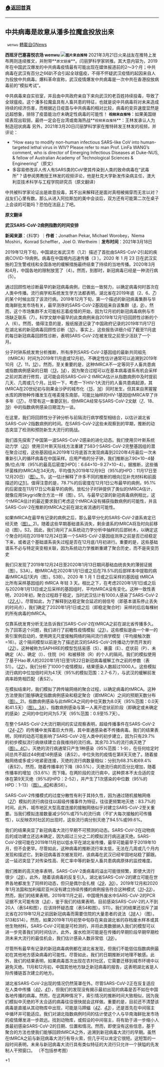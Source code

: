 ###  [:house:返回首頁](https://github.com/ourhimalayas/txt)
---

## 中共病毒是故意从潘多拉魔盒投放出来
` wenwu` [轉載自GNews](https://gnews.org/zh-hans/996169/)

**西班牙巴塞喜悦农场 **wenwu
![]()![](https://gnews.org/wp-content/uploads/2021/03/image0-1-9.jpg)**`图片来自推特`**
2021年3月21日火来战友在推特上发布两则连续推文，并附带**`原文链接`**。闫丽梦科学家转推。其大意内容为，2019年在中国武汉爆发的中共病毒疫情最有可能出现在媒体报道前的2～3个月；中共病毒在武汉有百分之66趴不会引起全球瘟疫，不得不怀疑武汉疫情的起因来自人为投放中共病毒。爆料革命宣称，武汉疫情爆发中共病毒是一次中共在香港投放病毒前的“模拟考试”。

中共病毒来自实验室，并且由中共政府亲自下来向武汉的老百姓持续投毒，导致了全球瘟疫。这个潘多拉魔盒具有人畜共患的特征，也就是说中共病毒将对未来造成持续的经济伤害，而根据近日疫苗与中共病毒的相对比较，病毒的变异速度显然是远超想象，排除了疫苗能治疗未确定性病毒的可能性！
**`视频来自推特`**：如果美国继续表现出软弱，最终一定会在台湾或南海热战**`视频来自推特`**：王林发承认人为制造冠状病毒
另外，2021年3月20日闫丽梦科学家在推特转发王林发的视频，并评论：

- “How easy to modify non-human infectious SARS-like CoV into human-targeted lethal virus in WIV? Please refer to man Prof. LinFa WANG’s comment, who is director of Emerging Infectious Diseases at Duke-NUS, & fellow of Australian Academy of Technological Sciences & Engineering”（原文）
- 多容易修改非人传人有SARS类的CoV使其传染到人类的致命病毒在“武毒所”？请参阅男教授王林发的视频评论，他是杜克大学新发传染病主任，澳大利亚技术科学与工程学院研究员（原文翻译）


中共被科学家论证出是故意投毒，其不出来解释还是面对真相被揭穿而无言以对？战友们心里有数。那么从进入阿拉斯加的美中会谈后，双方还有可能第二次在桌子上会谈的可能吗？恐怕在法庭上了吧。

**原文翻译**

**武汉SARS-CoV-2病例指数的时间安排**

**新闻来源**：《科学》｜**作者**：Jonathan Pekar, Michael Worobey，Niema Moshiri，Konrad Scheffler，Joel O. Wertheim｜**发布时间**：2021年3月18日

2019年12月下旬，中国湖北省武汉市（1,2）描述了首批由SARS-CoV-2引起的疾病COVID-19病例。病毒在中国境内迅速传播（3 ）。2020 年 1 月 23 日在武汉实施的卫生警戒线和全国各地的缓解措施最终结束了持续的当地传播。2020年3月和4月，中国各地的限制放宽了（4）。然而，到那时，新冠病毒已经是一种流行病（5）。

通过回顾性地诊断最早的新冠病毒病例，已做出一致努力，以确定病毒何时首次在人类中传播。流行病学和系统发生学方法都表明，湖北省在2019年底（2、6、[*7*](https://science.sciencemag.org/content/early/2021/03/17/science.abf8003.full#ref-7)）的某个时候出现了该流行病。2019年12月下旬，第一个描述的新冠病毒集群与华南海鲜批发市场有关，最早测序的SARS-CoV-2基因组来自该集群（[*8*](https://science.sciencemag.org/content/early/2021/03/17/science.abf8003.full#ref-8)，[*9*](https://science.sciencemag.org/content/early/2021/03/17/science.abf8003.full#ref-9)）。然而，这个市场集群不太可能标志着疫情的开始，因为12月初的新冠病毒病例与市场缺乏联系（7）。科学文献中最早的此类病例来自2019年12月1日回顾性诊断的个人（6）。然而，值得注意的是，报纸报道记录了中国政府记录的2019年11月17日在湖北省的新冠病毒回顾性诊断（[*10*](https://science.sciencemag.org/content/early/2021/03/17/science.abf8003.full#ref-10)）。事实上，这些报告详细介绍了截至11月底的每日新冠病毒回顾性诊断，表明SARS-CoV-2在被发现之前至少活跃了一个月。

分子时钟系统发育分析推断，所有序列SARS-CoV-2基因组的最新共同祖先（tMRCA）时间为2019年11月底或12月初，不确定性估计通常可以追溯到2019年10月（[*7*](https://science.sciencemag.org/content/early/2021/03/17/science.abf8003.full#ref-7)，11，[*12*](https://science.sciencemag.org/content/early/2021/03/17/science.abf8003.full#ref-12)）。然而，至关重要的是，这种tMRCA不一定等同于人畜共患病或指数病例感染的日期（[*13*](https://science.sciencemag.org/content/early/2021/03/17/science.abf8003.full#ref-13)，[*14*](https://science.sciencemag.org/content/early/2021/03/17/science.abf8003.full#ref-14)），因为聚合过程可以在基本病毒谱系有机会采样之前对其进行修剪，这可能会将SARS-CoV-2 tMRCA估计从指数病例中及时提前几天、几周或几个月。比较一下，考虑一下HIV-1大流行的人畜共患病起源，其tMRCA在20世纪初与刚果金沙萨的城市化（[*15*](https://science.sciencemag.org/content/early/2021/03/17/science.abf8003.full#ref-15)，[*16*](https://science.sciencemag.org/content/early/2021/03/17/science.abf8003.full#ref-16)）同时发生，但其来自黑猩猩水库的跨物种传播发生在喀麦隆东南部，可能比抽样的HIV-1基因组tMRCA早了许多年（[*17*](https://science.sciencemag.org/content/early/2021/03/17/science.abf8003.full#ref-17)）。尽管有这一重要区别，但tMRCA经常与SARS-CoV-2文献（[*7*](https://science.sciencemag.org/content/early/2021/03/17/science.abf8003.full#ref-7)、18、[*19*](https://science.sciencemag.org/content/early/2021/03/17/science.abf8003.full#ref-19)）中的指数病例感染日期混为一谈。

在这里，我们将回顾性分子钟分析与前隔流行病学模型相结合，以估计湖北省SARS-CoV-2指数病例的时间。在SARS-CoV-2这些未观察到的早期，推断的动态突显了检测和预防新生大流行的挑战。

我们首先探索了中国第一波SARS-CoV-2感染的进化动态。我们使用贝叶斯系统动力学（[*20*](https://science.sciencemag.org/content/early/2021/03/17/science.abf8003.full#ref-20)）使用贝叶斯天际线方法重建了583个SARS-CoV-2完整基因组的潜在聚合过程，这些基因组从2019年12月底首次发现病毒到2020年4月最后一次未重新引入的循环病毒在中国采样。应用严格的分子钟，我们推断出7.90×10−4替换/位点/年（95%的最高后密度[HPD]：6.64×10−9.27×10−4）。据推断，这些循环菌株的tMRCA在34天内，平均值为2019年12月9日（95%的HPD：11月17日至12月20日）（[图）。](https://science.sciencemag.org/content/early/2021/03/17/science.abf8003.full#F1)1)。这一估计解释了许多不同的推断的根向[见补充材料和前面描述的([*21*](https://science.sciencemag.org/content/early/2021/03/17/science.abf8003.full#ref-21))]。值得注意的是，78.7%的后密度在12月1日公布最早的病例，95.1%的后密度在11月17日公布最早的病例。放松分子时钟提供了类似的tMRCA估计，就像应用Skygrid聚合方法一样（图）。S1。与最早记录的新冠病毒病例相比，这个tMRCA估计的最近要求我们考虑这个tMRCA没有捕获指数病例的可能性，并且SARS-CoV-2在推断的tMRCA之前在湖北省流通的可能性。

如果tMRCA在最早有记录的病例之后，那么最早分化的SARS-CoV-2谱系肯定已经灭绝（[图）。](https://science.sciencemag.org/content/early/2021/03/17/science.abf8003.full#F2)2)。随着这些早期基础谱系消失，剩余谱系的tMRCA将及时向前移动（图）。S2。因此，我们询问了从系统动力学分析中抽样的后部树木，以确定这个聚合时间在2019年12月24日第一个SARS-CoV-2基因组测序之前是否已经稳定下来，或者这个基础谱系丧失过程是否在12月底/1月初进行。重要的是，这些基础谱系不必与特定突变相关联，因为系统动力学推断重建了聚合历史，而不是突变历史

我们只发现了2019年12月24日至2020年1月13日期间基础血统丧失的薄弱证据（图）。S3A）。根tMRCA在2020年1月1日或之后在78.5%的后部样本中提取的病毒tMRCA后1天内（图）。S3B）。2020 年 1 月 1 日或之后采样的基因组 tMRCA 比所有采样基因组的 tMRCA 年轻 3 天。相比之下，在考虑2020年1月1日或之后与2020年1月13日或之后采样的基因组时，平均tMRCA没有变化。这种一致性表明，2020年初，聚合过程趋于稳定，当时武汉估计有1000人感染了SARS-CoV-2（[*22人*](https://science.sciencemag.org/content/early/2021/03/17/science.abf8003.full#ref-22)）。尽管如此，为了解释到达稳定聚合延迟的弱信号（即基本谱系停止丢失的时间点），我们确定了2020年1月1日或之后（即稳定聚合时）采样的后后每棵树的所有病毒的tMRCA。

仅靠系统发育分析无法告诉我们SARS-CoV-2在tMRCA之前在湖北省传播多久。为了回答这个问题，我们进行了前瞻性疫情模拟（[*23*](https://science.sciencemag.org/content/early/2021/03/17/science.abf8003.full#ref-23)）。这些模拟是由一个单一的索引案例启动的，使用跨无尺度接触网络的隔间流行病学模型（平均接触次数=16）。这个隔间模型以前是为了描述武汉的SARS-CoV-2传播动力学而开发的（[*22*](https://science.sciencemag.org/content/early/2021/03/17/science.abf8003.full#ref-22)）。这种被称为SAPHIRE的模型包括易感（S）、暴露（E）、症状前（P）、未确定（A）、确定（I）、住院（H）和被移除（R）的个人的隔间。我们的模拟使用了基于Hao*等人*的2020年1月1日至1月22日新冠病毒缓解工作之前的参数（表S1）。（[*22*](https://science.sciencemag.org/content/early/2021/03/17/science.abf8003.full#ref-22)）。我们分析了1000个疫情模拟，结果感染人数超过1000人。这些模拟流行病的中位加倍时间为4.1天（95%的模拟范围：2.7-6.7），与武汉的缓解前发病率趋势相匹配（表S2）。

在模拟结束时，我们模拟了跨传输网络的聚合过程，以确定病毒的tMRCA。这种方法使我们能够确定指数病例感染和稳定聚合（即tMRCA）之间的预期天数分布（[图）。](https://science.sciencemag.org/content/early/2021/03/17/science.abf8003.full#F2)2)。指数病例感染与此tMRCA之间的中位天数为8.0天（95%范围：0.0天和41.5天）（[图）。3A](https://science.sciencemag.org/content/early/2021/03/17/science.abf8003.full#F3)）。指数病例感染与第一人离开症状前阶段（即确定或未确定的感染）之间的中位时间为5.7天（95%范围：0.9至15.7天）。

在整个SARS-CoV-2大流行期间的实证观察表明，超级传播事件在SARS-CoV-2（[*24*](https://science.sciencemag.org/content/early/2021/03/17/science.abf8003.full#ref-24)–[*27*](https://science.sciencemag.org/content/early/2021/03/17/science.abf8003.full#ref-27)）的传播中发挥着巨大作用，其中普通感染者不传播病毒。我们的结果表明，同样的动态可能影响了SARS-CoV-2在人类中的初步建立，因为只有29.7%的初步模拟流行病继续建立自我维持的流行病。其余70.3%的流行病灭绝了（[图）。4C](https://science.sciencemag.org/content/early/2021/03/17/science.abf8003.full#F4)）。灭绝的流行病通常只产生1种感染（95%范围：1-9），在任何给定时间总共不超过44例或14例感染（表S2）。中位失败的疫情在第8天灭绝了。随着接触网络或多或少地紧密连接，灭绝的流行病数量相似：分别为68.3%和69.4%（表S2）。然而，随着传播率的下降（80.5%），灭绝流行病的百分比增加，随着传播率的增加（53.6%）而下降。在两阶段的流行病中，这种原本不太合适的变体在第9天灭绝（95%的HPD：2-52），并产生了1次感染的中位数（95%的HPD：1-13）（[图）。4D](https://science.sciencemag.org/content/early/2021/03/17/science.abf8003.full#F4)和表S6）。

SARS-CoV-2传播模式的过度分散性有利于其持久性，因为通过随机接触网络（[*27*](https://science.sciencemag.org/content/early/2021/03/17/science.abf8003.full#ref-27)）模拟的流行病往往以超级传播事件为特征，往往更频繁地灭绝：83.7%的时间。此外，城市地区大型高度连接的接触网络似乎对建立SARS-CoV-2至关重要。当我们模拟连接数量减少50%或75%的流行病（不扩大每次接触的可传播性），以反映农村社区的出现时，这些流行病分别灭绝了94.5%或99.6%。

我们的结果突显了新冠病毒大流行早期不可预测的动态。SARS-CoV-2在动物病后的成功建立还远未确定，因为超过三分之二的模拟流行病迅速灭绝。SARS-CoV-2很可能在2019年11月初以低水平在湖北省传播，最早可能最早于2019年10月，但不会更早。尽管如此，这种病毒的推断流行率太低，无法在几周或几个月内发现和描述它。到新冠病毒首次被发现时，该病毒在武汉已经牢固地站稳了脚跟。这一延迟突显了对传染性高、死亡率中等的新型人畜共患病病原体的监控难度。

我们推断的高灭绝率表明，SARS-CoV-2类病毒的溢出可能很频繁，即使大流行很少（[*28*](https://science.sciencemag.org/content/early/2021/03/17/science.abf8003.full#ref-28)）。此外，随着该病毒的反复引入，湖北省SARS-CoV-2的建立可能在世界各地都发生了同样的动态，但只是偶尔会扎根（[*29*](https://science.sciencemag.org/content/early/2021/03/17/science.abf8003.full#ref-29)，[*30*](https://science.sciencemag.org/content/early/2021/03/17/science.abf8003.full#ref-30)）。2019年12月和2020年1月法国和加利福尼亚州没有建立持续传播的病例报告符合这种模式（[*31*](https://science.sciencemag.org/content/early/2021/03/17/science.abf8003.full#ref-31)–[*33*](https://science.sciencemag.org/content/early/2021/03/17/science.abf8003.full#ref-33)）。然而，我们的结果表明，2019年11月之前，中国境外废水中SARS-CoV-2的PCR证据不太可能有效（[*34*](https://science.sciencemag.org/content/early/2021/03/17/science.abf8003.full#ref-34)），鉴于我们的结果表明，目前感染SARS-CoV-2的人不到20人（表S4和图），应该持怀疑态度（表S4和图）。S11）。我们的结果还驳斥了湖北省在2019年12月之前因新冠病毒而需要住院的大量患者的说法（[*38*](https://science.sciencemag.org/content/early/2021/03/17/science.abf8003.full#ref-38)人）（图）。S13和S14）。然而，如果2019年11月初至中旬存在来自湖北省的存档废水样本或其他生物材料，SARS-CoV-2可能是可检测的，并将此类数据纳入我们的模型可以进一步完善我们的时间估计。此外，废水检测可能是在传播的早期阶段早期早期检测未来大流行的最佳机会，我们估计感染人数非常低（[*39*](https://science.sciencemag.org/content/early/2021/03/17/science.abf8003.full#ref-39)）。

尽管所有最早有记录的新冠病毒病例都在湖北省发现，但我们不能低估指数病例最初在其他地方感染病毒的可能性。尽管如此，我们的日期推断对地理不敏感。此外，我们的结果表明，如果病毒首次出现在农村社区，它需要迁移到城市环境中以避免灭绝。11月和12月初，中国其他地方缺乏新冠病毒的报告，这表明湖北省是人际传播链首次建立的地方。

湖北省SARS-CoV-2出现的情况仍然笼罩在外。尽管SARS-CoV-2正在反复适应在人类中传播（[*40*](https://science.sciencemag.org/content/early/2021/03/17/science.abf8003.full#ref-40)，[*41*](https://science.sciencemag.org/content/early/2021/03/17/science.abf8003.full#ref-41)），但我们的发现没有揭示最初出现的病毒是否不如在中国各地传播的病毒。然而，在这两种情况下，索引情况的推断时间大致相似，因为我们模拟中灭绝的不太合适的病毒往往很快就会这样做。重要的是，目前还不清楚该病毒是直接从其动物库中出现，可能是马蹄蝠（[*42*](https://science.sciencemag.org/content/early/2021/03/17/science.abf8003.full#ref-42)、[*43*](https://science.sciencemag.org/content/early/2021/03/17/science.abf8003.full#ref-43)），还是首先在中间宿主中循环并可能适应。我们对湖北指数病例时间的估计使这个人与华南海鲜批发市场的疫情爆发进一步疏远。找到动物库，或假设的中间宿主，将有助于进一步缩小人类最初感染SARS-CoV-2的日期、位置和情况。然而，即使没有这些信息，基于聚合的方法也使我们能够回顾tMRCA之外，追溯到新冠病毒大流行的早期。虽然在tMRCA之前与新冠病毒大流行有导火索，但几乎可以肯定它很短。这短暂的一段时间表明，未来与新冠病毒大流行具有类似特征的大流行只允许一个狭隘的先发制人干预窗口。
（不包括参考图）



+1
